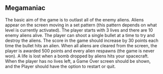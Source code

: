 ## Megamaniac ##

The basic aim of the game is to outlast all of the enemy aliens. Aliens appear on the screen moving in a set pattern (this pattern depends on what level is currently activated). The player starts with 3 lives and there are 10 enemy aliens alive. The player can shoot a single bullet at a time to try and destroy the aliens. The score in the game should increase by 30 points each time the bullet hits an alien. When all aliens are cleared from the screen, the player is awarded 500 points and every alien respawns (the game is never won). A life is lost when a bomb dropped by aliens hits your spacecraft. When the player has no lives left, a Game Over screen should be shown, and the Player should have the option to restart or quit.